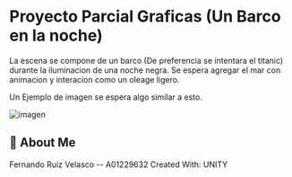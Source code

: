 # Proyecto Parcial Graficas (Un Barco en la noche)

La escena se compone de un barco (De preferencia se intentara el titanic) durante la iluminacion de una noche negra. Se espera agregar el mar con animacion y interacion como un oleage ligero.

Un Ejemplo de imagen se espera algo similar a esto.


![imagen](https://us.123rf.com/450wm/zeferli/zeferli2105/zeferli210500145/168337907-concepto-de-guerra-escena-de-batalla-nocturna-en-el-mar-efecto-dram%C3%A1tico-decorado-con-luna.jpg?ver=6)





## 🚀 About Me
Fernando Ruiz Velasco -- A01229632
Created With: UNITY

